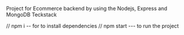 
Project for Ecommerce backend by using the Nodejs, Express and MongoDB Teckstack

// npm i -- for to install dependencies
// npm start  --- to run the project
